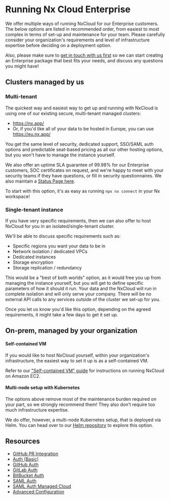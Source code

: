 # Running Nx Cloud Enterprise

We offer multiple ways of running NxCloud for our Enterprise customers. The below options are listed in recommended order, from easiest to most complex in
terms of set-up and maintenance for your team. Please carefully consider your organization's requirements and level of infrastructure expertise before deciding on
a deployment option.

Also, please make sure to [get in touch with us first](https://nx.app/enterprise?utm_source=nx.dev) so we can start creating an Enterprise package
that best fits your needs, and discuss any questions you might have!

## Clusters managed by us

### Multi-tenant

The quickest way and easiest way to get up and running with NxCloud is using one of our existing secure, multi-tenant managed clusters:

- https://nx.app/
- Or, if you'd like all of your data to be hosted in Europe, you can use https://eu.nx.app/

You get the same level of security, dedicated support, SSO/SAML auth options and predictable seat-based pricing as all our other hosting options, but you won't have
to manage the instance yourself.

We also offer an uptime SLA guarantee of 99.98% for our Enterprise customers, SOC certificates on request, and we're happy to meet with your security teams if they
have questions, or fill in security questionnaires. We also maintain a [Status Page here](https://status.nx.app/).

To start with this option, it's as easy as running `npx nx connect` in your Nx workspace!

### Single-tenant instance

If you have very specific requirements, then we can also offer to host NxCloud for you in an isolated/single-tenant cluster.

We'll be able to discuss specific requirements such as:

- Specific regions you want your data to be in
- Network isolation / dedicated VPCs
- Dedicated instances
- Storage encryption
- Storage replication / redundancy

This would be a "best of both worlds" option, as it would free you up from managing the instance yourself, but you will get to define specific parameters of how it should it run.
Your data and the NxCloud will run in complete isolation and will only serve your company. There will be no external API calls to any services outside of the cluster we set-up for you.

Once you let us know you'd like this option, depending on the agreed requirements, it might take a few days to get it set up.

## On-prem, managed by your organization

#### Self-contained VM

If you would like to host NxCloud yourself, within your organization's infrastructure, the easiest way to set it up is as a self-contained VM.

Refer to our ["Self-contained VM" guide](/nx-cloud/recipes/on-premise/ami-setup) for instructions on running NxCloud on Amazon EC2.

#### Multi-node setup with Kubernetes

The options above remove most of the maintenance burden required on your part, so we strongly recommend them! They also don't require too much infrastructure expertise.

We do offer, however, a multi-node Kubernetes setup, that is deployed via Helm. You can head over to our [Helm repository](https://github.com/nrwl/nx-cloud-helm/) to explore this option.

## Resources

- [GitHub PR Integration](/nx-cloud/recipes/source-control-integration/github)
- [Auth (Basic)](/nx-cloud/recipes/on-premise/auth-single-admin)
- [GitHub Auth](/nx-cloud/recipes/on-premise/auth-github)
- [GitLab Auth](/nx-cloud/recipes/on-premise/auth-gitlab)
- [BitBucket Auth](/nx-cloud/recipes/on-premise/auth-bitbucket)
- [SAML Auth](/nx-cloud/recipes/on-premise/auth-saml)
- [SAML Auth Managed Cloud](/nx-cloud/recipes/on-premise/auth-saml-managed)
- [Advanced Configuration](/nx-cloud/recipes/on-premise/advanced-config)
